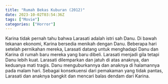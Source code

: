```yaml
---
title: "Rumah Bekas Kuburan (2012)"
date: 2023-10-02T03:54:36Z
tags: ["Movie"]
categories: ["Horror"]
---
```


Karina tidak pernah tahu bahwa Larasati adalah istri sah Danu. Di bawah tekanan ekonomi, Karina bersedia menikah dengan Danu. Beberapa hari setelah pernikahan mereka, Larasati datang untuk menghadapi Danu dan Karina di rumah baru mereka yang baru dibeli. Larasati menjadi gila tetapi Danu lebih kuat. Larasati dilemparkan dan jatuh di atas anaknya, dan keduanya mati tragis. Danu menguburkannya dan anaknya di halamannya pada malam hari. Sebagai konsekuensi dari pemakaman yang tidak pantas, Larasati dan anaknya bangkit dan mencari balas dendam dari Karina.

<mux-player stream-type="on-demand"
  src="https://kp3d-my.sharepoint.com/personal/ryoo_kp3d_onmicrosoft_com/_layouts/15/download.aspx?share=EXwWjYu21PNEqHpEPspT2EoB_Xo3-03dqI3PQXcTFagjmQ" metadata-video-title="Rumah Bekas Kuburan (2012)" prefer-playback="mse" controls>
  </mux-player>
  
  
  <script src="https://cdn.jsdelivr.net/npm/@mux/mux-player"></script>
  
 <script id="DAC00LR02wtrkKhTt008OcGkhE87smAI1VTERWMAXfNWpw" type="application/ld+json">
 {
  "@context": "https://schema.org/",
  "@type": "VideoObject",
  "name": "Rumah Bekas Kuburan (2012)",
  "contentUrl": "https://stream.mux.com/DAC00LR02wtrkKhTt008OcGkhE87smAI1VTERWMAXfNWpw.m3u8",
  "thumbnailUrl": "https://www.themoviedb.org/t/p/original/ziJXTKpZ2aPUUaxFTAbKmWtvIMJ.jpg?width=314&fit_mode=preserve&time=25",
  "uploadDate": "2023-10-02T03:54:36Z",
}

</script>
